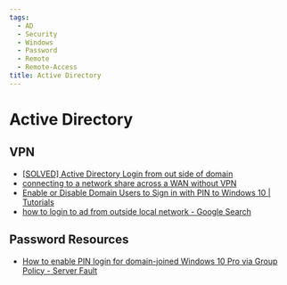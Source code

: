 ```yaml
---
tags:
  - AD
  - Security
  - Windows
  - Password
  - Remote
  - Remote-Access
title: Active Directory
---
```

# Active Directory
## VPN
- [[SOLVED] Active Directory Login from out side of domain](https://community.spiceworks.com/topic/123980-active-directory-login-from-out-side-of-domain)
- [connecting to a network share across a WAN without VPN](https://community.spiceworks.com/topic/175404-connecting-to-a-network-share-across-a-wan-without-vpn)
- [Enable or Disable Domain Users to Sign in with PIN to Windows 10 | Tutorials](https://www.tenforums.com/tutorials/80520-enable-disable-domain-users-sign-pin-windows-10-a.html)
- [how to login to ad from outside local network - Google Search](https://www.google.com/search?q=how+to+login+to+ad+from+outside+local+network&rlz=1C1GCEU_enUS975US975&oq=how+to+login+to+ad+from+outside+local+network&gs_lcrp=EgZjaHJvbWUyBggAEEUYOdIBCTc4NDYzajBqN6gCALACAA&sourceid=chrome&ie=UTF-8)
## Password Resources
- [How to enable PIN login for domain-joined Windows 10 Pro via Group Policy - Server Fault](https://serverfault.com/questions/830772/how-to-enable-pin-login-for-domain-joined-windows-10-pro-via-group-policy)